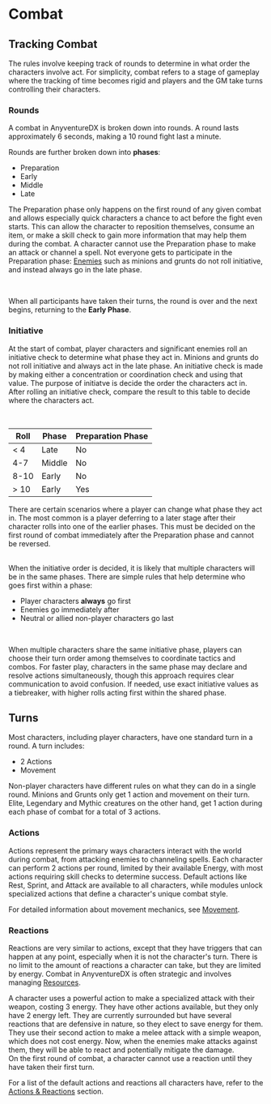 # Combat


<div class="triangle-line"></div>

## Tracking Combat
The rules involve keeping track of rounds to determine in what order the characters involve act. For simplicity, combat refers to a stage of gameplay where the tracking of time becomes rigid and players and the GM take turns controlling their characters.

### Rounds
A combat in AnyventureDX is broken down into rounds. A round lasts approximately 6 seconds, making a 10 round fight last a minute.

Rounds are further broken down into **phases**:

- Preparation
- Early
- Middle
- Late

The Preparation phase only happens on the first round of any given combat and allows especially quick characters a chance to act before the fight even starts. This can allow the character to reposition themselves, consume an item, or make a skill check to gain more information that may help them during the combat. A character cannot use the Preparation phase to make an attack or channel a spell. Not everyone gets to participate in the Preparation phase: [Enemies](/wiki/enemies) such as minions and grunts do not roll initiative, and instead always go in the late phase. 

<br>

When all participants have taken their turns, the round is over and the next begins, returning to the **Early Phase**. 

### Initiative

At the start of combat, player characters and significant enemies roll an initiative check to determine what phase they act in. Minions and grunts do not roll initiative and always act in the late phase. 
An initiative check is made by making either a concentration or coordination check and using that value. The purpose of initiatve is decide the order the characters act in.
After rolling an initiative check, compare the result to this table to decide where the characters act.

<br>

| Roll | Phase | Preparation Phase|
|------|--------|--------|
| < 4 | Late | No |
| 4-7 | Middle | No | 
| 8-10 | Early | No|
| > 10 | Early | Yes|

<div class="note-box">
   There are certain scenarios where a player can change what phase they act in. The most common is a player deferring to a later stage after their character rolls into one of the earlier phases. This must be decided on the first round of combat immediately after the Preparation phase and cannot be reversed.
</div>

<br>

When the initiative order is decided, it is likely that multiple characters will be in the same phases. There are simple rules that help determine who goes first within a phase:

- Player characters **always** go first
- Enemies go immediately after
- Neutral or allied non-player characters go last

<br>

When multiple characters share the same initiative phase, players can choose their turn order among themselves to
coordinate tactics and combos. For faster play, characters in the same phase may declare and resolve actions
simultaneously, though this approach requires clear communication to avoid confusion. If needed, use exact
initiative values as a tiebreaker, with higher rolls acting first within the shared phase.


## Turns

Most characters, including player characters, have one standard turn in a round.
A turn includes:
- 2 Actions
- Movement

<div class="note-box">
    Non-player characters have different rules on what they can do in a single round. 
    Minions and Grunts only get 1 action and movement on their turn.
    Elite, Legendary and Mythic creatures on the other hand, get 1 action during each phase of combat for a total of 3 actions.
</div>

### Actions
Actions represent the primary ways characters interact with the world during combat, from attacking enemies to channeling spells. Each character can perform 2 actions per round, limited by their available Energy, with most actions requiring skill checks to determine success. Default actions like Rest, Sprint, and Attack are available to all characters, while modules unlock specialized actions that define a character's unique combat style.

For detailed information about movement mechanics, see [Movement](/wiki/movement).

<div class="triangle-line"></div>

### Reactions

Reactions are very similar to actions, except that they have triggers that can happen at any point, especially when it is not the character's turn. There is no limit to the amount of reactions a character can take, but they are limited by energy. Combat in AnyventureDX is often strategic and involves managing [Resources](/wiki/resources). 

<div class="example-box">
A character uses a powerful action to make a specialized attack with their weapon, costing 3 energy. They have other actions available, but they only have 2 energy left. They are currently surrounded but have several reactions that are defensive in nature, so they elect to save energy for them. They use their second action to make a melee attack with a simple weapon, which does not cost energy. Now, when the enemies make attacks against them, they will be able to react and potentially mitigate the damage.
</div>


<div class="note-box">
    On the first round of combat, a character cannot use a reaction until they have taken their first turn.
</div>


<div class="triangle-line"></div>

For a list of the default actions and reactions all characters have, refer to the [Actions & Reactions](/wiki/actions_and_reactions) section.

